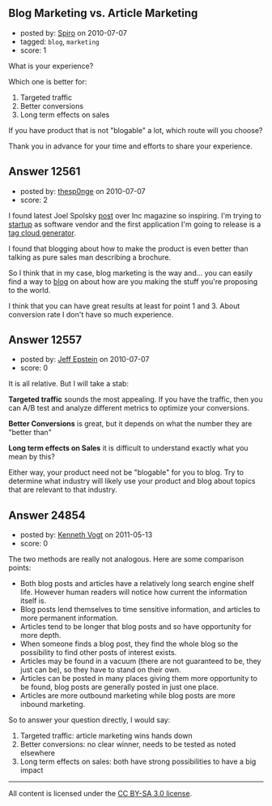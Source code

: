 ## Blog Marketing vs. Article Marketing

- posted by: [Spiro](https://stackexchange.com/users/-1/2232-spiro) on 2010-07-07
- tagged: `blog`, `marketing`
- score: 1

What is your experience? 

Which one is better for:

1. Targeted traffic
2. Better conversions
3. Long term effects on sales

If you have product that is not "blogable" a lot, which route will you choose?

Thank you in advance for your time and efforts to share your experience. 


## Answer 12561

- posted by: [thesp0nge](https://stackexchange.com/users/-1/627-thesp0nge) on 2010-07-07
- score: 2

<p>I found latest Joel Spolsky <a href="http://www.inc.com/magazine/20100301/lets-take-this-offline.html" rel="nofollow">post</a> over Inc magazine so inspiring.
I'm trying to <a href="http://www.armoredcode.com" rel="nofollow">startup</a> as software vendor and the first application I'm going to release is a <a href="http://nuvola.armoredcode.com" rel="nofollow">tag cloud generator</a>.</p>

<p>I found that blogging about how to make the product is even better than talking as pure sales man describing a brochure.</p>

<p>So I think that in my case, blog marketing is the way and... you can easily find a way to <a href="http://blog.armoredcode.com" rel="nofollow">blog</a> on about how are you making the stuff you're proposing to the world.</p>

<p>I think that you can have great results at least for point 1 and 3. About conversion rate I don't have so much experience.</p>



## Answer 12557

- posted by: [Jeff Epstein](https://stackexchange.com/users/-1/3666-jeff-epstein) on 2010-07-07
- score: 0

It is all relative. But I will take a stab: 

**Targeted traffic** sounds the most appealing.  If you have the traffic, then you can A/B test and analyze different metrics to optimize your conversions.

**Better Conversions** is great, but it depends on what the number they are "better than" 

**Long term effects on Sales** it is difficult to understand exactly what you mean by this?  

Either way, your product need not be "blogable" for you to blog.  Try to determine what industry will likely use your product and blog about topics that are relevant to that industry.




## Answer 24854

- posted by: [Kenneth Vogt](https://stackexchange.com/users/-1/6736-kenneth-vogt) on 2011-05-13
- score: 0

The two methods are really not analogous. Here are some comparison points:

 - Both blog posts and articles have a relatively long search engine shelf life. However human readers will notice how current the information itself is.
 - Blog posts lend themselves to time sensitive information, and articles to more permanent information.
 - Articles tend to be longer that blog posts and so have opportunity for more depth.
 - When someone finds a blog post, they find the whole blog so the possibility to find other posts of interest exists.
 - Articles may be found in a vacuum (there are not guaranteed to be, they just can be), so they have to stand on their own.
 - Articles can be posted in many places giving them more opportunity to be found, blog posts are generally posted in just one place.
 - Articles are more outbound marketing while blog posts are more inbound marketing.

So to answer your question directly, I would say:

 1. Targeted traffic: article marketing wins hands down
 2. Better conversions: no clear winner, needs to be tested as noted elsewhere
 3. Long term effects on sales: both have strong possibilities to have a big impact


  [1]: http://contentcrooner.com



---

All content is licensed under the [CC BY-SA 3.0 license](https://creativecommons.org/licenses/by-sa/3.0/).
